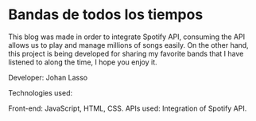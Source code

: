 # Bandas de todos los tiempos
This blog was made in order to integrate Spotify API, consuming the API allows us to play and manage millions of songs easily.
On the other hand, this project is being developed for sharing my favorite bands that I have listened to along the time, I hope you enjoy it.

Developer: Johan Lasso

Technologies used:

Front-end: JavaScript, HTML, CSS.
APIs used: Integration of Spotify API.